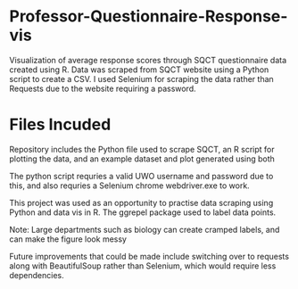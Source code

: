 # Professor-Questionnaire-Response-vis
Visualization of average response scores through SQCT questionnaire data created using R.
Data was scraped from SQCT website using a Python script to create a CSV. I used Selenium for scraping the data rather than Requests due to the website requiring a password.  

# Files Incuded
Repository includes the Python file used to scrape SQCT, an R script for plotting the data, and an example dataset and plot generated using both

The python script requries a valid UWO username and password due to this, and also requries a Selenium chrome webdriver.exe to work.

This project was used as an opportunity to practise data scraping using Python and data vis in R. The ggrepel package used to label data points.

Note: Large departments such as biology can create cramped labels, and can make the figure look messy

Future improvements that could be made include switching over to requests along with BeautifulSoup rather than Selenium, which would require less dependencies.

